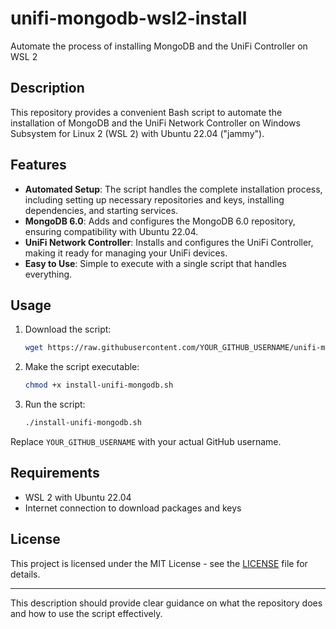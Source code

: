 # unifi-mongodb-wsl2-install
Automate the process of installing MongoDB and the UniFi Controller on WSL 2

## Description

This repository provides a convenient Bash script to automate the installation of MongoDB and the UniFi Network Controller on Windows Subsystem for Linux 2 (WSL 2) with Ubuntu 22.04 ("jammy"). 

## Features

- **Automated Setup**: The script handles the complete installation process, including setting up necessary repositories and keys, installing dependencies, and starting services.
- **MongoDB 6.0**: Adds and configures the MongoDB 6.0 repository, ensuring compatibility with Ubuntu 22.04.
- **UniFi Network Controller**: Installs and configures the UniFi Controller, making it ready for managing your UniFi devices.
- **Easy to Use**: Simple to execute with a single script that handles everything.

## Usage

1. Download the script:
   ```bash
   wget https://raw.githubusercontent.com/YOUR_GITHUB_USERNAME/unifi-mongodb-wsl2-install/main/install-unifi-mongodb.sh
   ```
2. Make the script executable:
   ```bash
   chmod +x install-unifi-mongodb.sh
   ```
3. Run the script:
   ```bash
   ./install-unifi-mongodb.sh
   ```

Replace `YOUR_GITHUB_USERNAME` with your actual GitHub username.

## Requirements

- WSL 2 with Ubuntu 22.04
- Internet connection to download packages and keys

## License

This project is licensed under the MIT License - see the [LICENSE](LICENSE) file for details.

---

This description should provide clear guidance on what the repository does and how to use the script effectively.
